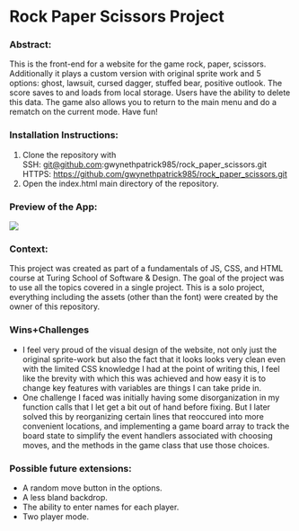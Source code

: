 <h1> Rock Paper Scissors Project </h1>
<h3>Abstract:</h3> 
This is the front-end for a website for the game rock, paper, scissors. Additionally it plays a custom version with
original sprite work and 5 options: ghost, lawsuit, cursed dagger, stuffed bear, positive outlook. The score saves to and loads
from local storage. Users have the ability to delete this data. The game also allows you to return to the main menu and do a rematch
on the current mode. Have fun! 
<h3>Installation Instructions:</h3>

  1. Clone the repository with <br> SSH: git@github.com:gwynethpatrick985/rock_paper_scissors.git <br> HTTPS: https://github.com/gwynethpatrick985/rock_paper_scissors.git <br>
  2. Open the index.html main directory of the repository.
     
<h3>Preview of the App:</h3>
<img src=https://i.imgur.com/X21rvTe.png>

<h3>Context:</h3>
This project was created as part of a fundamentals of JS, CSS, and HTML course at Turing School of Software & Design.
The goal of the project was to use all the topics covered in a single project. This is a solo project, everything including
the assets (other than the font) were created by the owner of this repository.

<h3>Wins+Challenges</h3>

- I feel very proud of the visual design of the website, not only just the original sprite-work but also the fact that it looks
looks very clean even with the limited CSS knowledge I had at the point of writing this, I feel like the brevity with which
this was achieved and how easy it is to change key features with variables are things I can take pride in.
- One challenge I faced was initially having some disorganization in my function calls that I let get a bit out of hand before
  fixing. But I later solved this by reorganizing certain lines that reoccured into more convenient locations, and implementing a game board array
  to track the board state to simplify the event handlers associated with choosing moves, and the methods in the game class that use those choices.
<h3>Possible future extensions:</h3>

- A random move button in the options.
- A less bland backdrop.
- The ability to enter names for each player.
- Two player mode.
